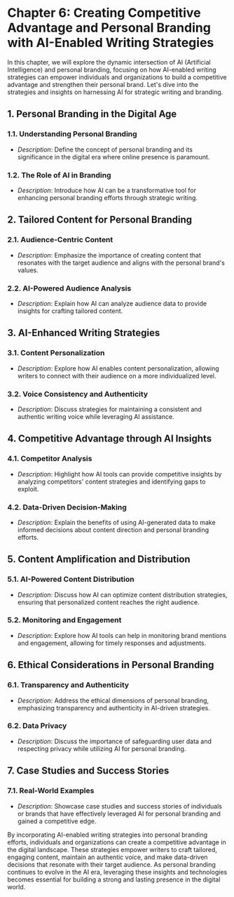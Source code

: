 Chapter 6: Creating Competitive Advantage and Personal Branding with AI-Enabled Writing Strategies
==================================================================================================

In this chapter, we will explore the dynamic intersection of AI (Artificial Intelligence) and personal branding, focusing on how AI-enabled writing strategies can empower individuals and organizations to build a competitive advantage and strengthen their personal brand. Let's dive into the strategies and insights on harnessing AI for strategic writing and branding.

**1. Personal Branding in the Digital Age**
-------------------------------------------

### 1.1. **Understanding Personal Branding**

* *Description*: Define the concept of personal branding and its significance in the digital era where online presence is paramount.

### 1.2. **The Role of AI in Branding**

* *Description*: Introduce how AI can be a transformative tool for enhancing personal branding efforts through strategic writing.

**2. Tailored Content for Personal Branding**
---------------------------------------------

### 2.1. **Audience-Centric Content**

* *Description*: Emphasize the importance of creating content that resonates with the target audience and aligns with the personal brand's values.

### 2.2. **AI-Powered Audience Analysis**

* *Description*: Explain how AI can analyze audience data to provide insights for crafting tailored content.

**3. AI-Enhanced Writing Strategies**
-------------------------------------

### 3.1. **Content Personalization**

* *Description*: Explore how AI enables content personalization, allowing writers to connect with their audience on a more individualized level.

### 3.2. **Voice Consistency and Authenticity**

* *Description*: Discuss strategies for maintaining a consistent and authentic writing voice while leveraging AI assistance.

**4. Competitive Advantage through AI Insights**
------------------------------------------------

### 4.1. **Competitor Analysis**

* *Description*: Highlight how AI tools can provide competitive insights by analyzing competitors' content strategies and identifying gaps to exploit.

### 4.2. **Data-Driven Decision-Making**

* *Description*: Explain the benefits of using AI-generated data to make informed decisions about content direction and personal branding efforts.

**5. Content Amplification and Distribution**
---------------------------------------------

### 5.1. **AI-Powered Content Distribution**

* *Description*: Discuss how AI can optimize content distribution strategies, ensuring that personalized content reaches the right audience.

### 5.2. **Monitoring and Engagement**

* *Description*: Explore how AI tools can help in monitoring brand mentions and engagement, allowing for timely responses and adjustments.

**6. Ethical Considerations in Personal Branding**
--------------------------------------------------

### 6.1. **Transparency and Authenticity**

* *Description*: Address the ethical dimensions of personal branding, emphasizing transparency and authenticity in AI-driven strategies.

### 6.2. **Data Privacy**

* *Description*: Discuss the importance of safeguarding user data and respecting privacy while utilizing AI for personal branding.

**7. Case Studies and Success Stories**
---------------------------------------

### 7.1. **Real-World Examples**

* *Description*: Showcase case studies and success stories of individuals or brands that have effectively leveraged AI for personal branding and gained a competitive edge.

By incorporating AI-enabled writing strategies into personal branding efforts, individuals and organizations can create a competitive advantage in the digital landscape. These strategies empower writers to craft tailored, engaging content, maintain an authentic voice, and make data-driven decisions that resonate with their target audience. As personal branding continues to evolve in the AI era, leveraging these insights and technologies becomes essential for building a strong and lasting presence in the digital world.
